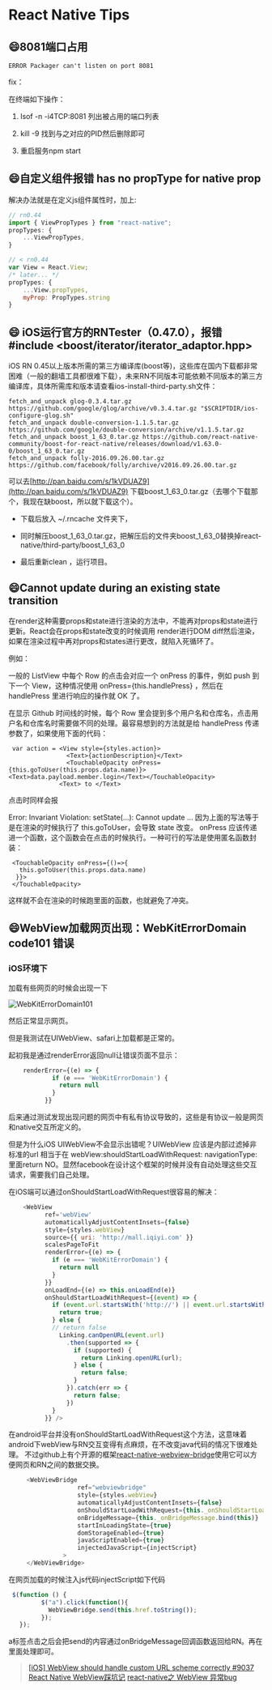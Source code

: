 # React Native Tips


## :smile:8081端口占用
```
ERROR Packager can't listen on port 8081
```
fix：

在终端如下操作：

1. lsof -n -i4TCP:8081 列出被占用的端口列表

2. kill -9 <PID> 找到与之对应的PID然后删除即可

3. 重启服务npm start

## :smile:自定义组件报错 has no propType for native prop
解决办法就是在定义js组件属性时，加上:
```javascript
// rn0.44
import { ViewPropTypes } from "react-native";
propTypes: {
    ...ViewPropTypes,
}

// < rn0.44
var View = React.View;
/* later... */
propTypes: {
    ...View.propTypes,
    myProp: PropTypes.string
}
```
## :smile: iOS运行官方的RNTester（0.47.0），报错 #include <boost/iterator/iterator_adaptor.hpp>
iOS RN 0.45以上版本所需的第三方编译库(boost等)，这些库在国内下载都非常困难（一般的翻墙工具都很难下载），未来RN不同版本可能依赖不同版本的第三方编译库，具体所需库和版本请查看ios-install-third-party.sh文件：
```
fetch_and_unpack glog-0.3.4.tar.gz https://github.com/google/glog/archive/v0.3.4.tar.gz "$SCRIPTDIR/ios-configure-glog.sh"
fetch_and_unpack double-conversion-1.1.5.tar.gz https://github.com/google/double-conversion/archive/v1.1.5.tar.gz
fetch_and_unpack boost_1_63_0.tar.gz https://github.com/react-native-community/boost-for-react-native/releases/download/v1.63.0-0/boost_1_63_0.tar.gz
fetch_and_unpack folly-2016.09.26.00.tar.gz https://github.com/facebook/folly/archive/v2016.09.26.00.tar.gz
```
可以去[http://pan.baidu.com/s/1kVDUAZ9](http://pan.baidu.com/s/1kVDUAZ9) 下载boost_1_63_0.tar.gz（去哪个下载那个，我现在缺boost，所以就下载这个）。

- 下载后放入 ~/.rncache 文件夹下，

- 同时解压boost_1_63_0.tar.gz，把解压后的文件夹boost_1_63_0替换掉react-native/third-party/boost_1_63_0

- 最后重新clean ，运行项目。

## :smile:Cannot update during an existing state transition
在render这种需要props和state进行渲染的方法中，不能再对props和state进行更新。React会在props和state改变的时候调用 render进行DOM diff然后渲染，如果在渲染过程中再对props和states进行更改，就陷入死循环了。

例如：

一般的 ListView 中每个 Row 的点击会对应一个 onPress 的事件，例如 push 到下一个 View，这种情况使用 onPress={this.handlePress} ，然后在 handlePress 里进行响应的操作就 OK 了。

在显示 Github 时间线的时候，每个 Row 里会提到多个用户名和仓库名，点击用户名和仓库名时需要做不同的处理。最容易想到的方法就是给 handlePress 传递参数了，如果使用下面的代码：
```
 var action = <View style={styles.action}>
                <Text>{actionDescription}</Text>
                <TouchableOpacity onPress={this.goToUser(this.props.data.name)}><Text>data.payload.member.login</Text></TouchableOpacity>
              <Text> to </Text>
```
点击时同样会报

 Error: Invariant Violation: setState(...): Cannot update ...
因为上面的写法等于是在渲染的时候执行了 this.goToUser，会导致 state 改变。 onPress 应该传递进一个函数，这个函数会在点击的时候执行。一种可行的写法是使用匿名函数封装：
```
 <TouchableOpacity onPress={()=>{
   this.goToUser(this.props.data.name)
  }}>
 </TouchableOpacity>
```
这样就不会在渲染的时候跑里面的函数，也就避免了冲突。

## :smile:WebView加载网页出现：WebKitErrorDomain code101 错误
### iOS环境下
加载有些网页的时候会出现一下

![WebKitErrorDomain101](WebKitErrorDomain101.jpeg)

然后正常显示网页。

但是我测试在UIWebView、safari上加载都是正常的。

起初我是通过renderError返回null让错误页面不显示：
```javascript
    renderError={(e) => {
            if (e === 'WebKitErrorDomain') {
              return null
            }
          }}
```

后来通过测试发现出现问题的网页中有私有协议导致的，这些是有协议一般是网页和native交互所定义的。

但是为什么iOS UIWebView不会显示出错呢？UIWebView 应该是内部过滤掉非标准的url 相当于在 webView:shouldStartLoadWithRequest: navigationType:里面return NO。显然facebook在设计这个框架的时候并没有自动处理这些交互请求，需要我们自己处理。

在iOS端可以通过onShouldStartLoadWithRequest很容易的解决：
```javascript
    <WebView
          ref='webView'
          automaticallyAdjustContentInsets={false}
          style={styles.webView}
          source={{ uri: 'http://mall.iqiyi.com' }}
          scalesPageToFit
          renderError={(e) => {
            if (e === 'WebKitErrorDomain') {
              return null
            }
          }}
          onLoadEnd={(e) => this.onLoadEnd(e)}
          onShouldStartLoadWithRequest={(event) => {
            if (event.url.startsWith('http://') || event.url.startsWith('https://')) {
              return true;
            } else {
            // return false
              Linking.canOpenURL(event.url)
                .then(supported => {
                  if (supported) {
                    return Linking.openURL(url);
                  } else {
                    return false;
                  }
                }).catch(err => {
                  return false;
                })
            }
          }} />
```
在android平台并没有onShouldStartLoadWithRequest这个方法，这意味着android下webView与RN交互变得有点麻烦，在不改变java代码的情况下很难处理。
不过github上有个开源的框架[react-native-webview-bridge](https://github.com/alinz/react-native-webview-bridge)使用它可以方便网页和RN之间的数据交换。
```javascript
     <WebViewBridge
                   ref="webviewbridge"
                   style={styles.webView}
                   automaticallyAdjustContentInsets={false}
                   onShouldStartLoadWithRequest={this._onShouldStartLoadWithRequest}
                   onBridgeMessage={this._onBridgeMessage.bind(this)}
                   startInLoadingState={true}
                   domStorageEnabled={true}
                   javaScriptEnabled={true}
                   injectedJavaScript={injectScript}
               >
     </WebViewBridge>
```
在网页加载的时候注入js代码injectScript如下代码
```javascript
 $(function () {
         $("a").click(function(){
           WebViewBridge.send(this.href.toString());
         });
   });
```
a标签点击之后会把send的内容通过onBridgeMessage回调函数返回给RN。再在里面处理即可。

> [[iOS] WebView should handle custom URL scheme correctly #9037](https://github.com/facebook/react-native/issues/9037)
  [React Native WebView踩坑记](http://www.jianshu.com/p/f963839fca1a)
  [react-native之 WebView 异常bug](http://leonhwa.com/blog/0014905236320002ebb3db97fe64fb3bb6f047eafb1c5de000)










